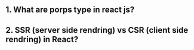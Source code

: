 ## 1. What are porps type in react js?
## 2. SSR (server side rendring) vs CSR (client side rendring) in React?
